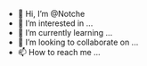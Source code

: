 - 👋 Hi, I’m @Notche
- 👀 I’m interested in ...
- 🌱 I’m currently learning ...
- 💞️ I’m looking to collaborate on ...
- 📫 How to reach me ...

<!---
Notche/Notche is a ✨ special ✨ repository because its `README.md` (this file) appears on your GitHub profile.
You can click the Preview link to take a look at your changes.
--->
